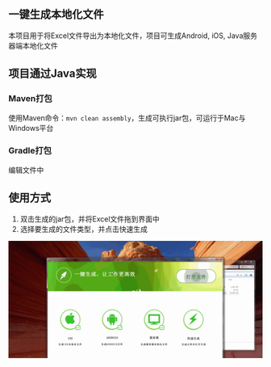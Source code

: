 ## 一键生成本地化文件
本项目用于将Excel文件导出为本地化文件，项目可生成Android, iOS, Java服务器端本地化文件

## 项目通过Java实现
### Maven打包
使用Maven命令：`mvn clean assembly`，生成可执行jar包，可运行于Mac与Windows平台

### Gradle打包

编辑文件中

## 使用方式

1. 双击生成的jar包，并将Excel文件拖到界面中
2. 选择要生成的文件类型，并点击快速生成

![demo.gif](bin/demo.gif)
